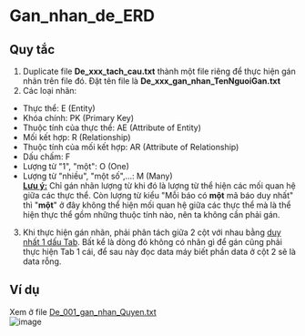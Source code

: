 # Gan_nhan_de_ERD
## Quy tắc
1. Duplicate file **De_xxx_tach_cau.txt** thành một file riêng để thực hiện gán nhãn trên file đó. Đặt tên file là **De_xxx_gan_nhan_TenNguoiGan.txt**
2. Các loại nhãn:
  - Thực thể: E (Entity)
  - Khóa chính: PK (Primary Key)
  - Thuộc tính của thực thể: AE (Attribute of Entity)
  - Mối kết hợp: R (Relationship)
  - Thuộc tính của mối kết hợp: AR (Attribute of Relationship)
  - Dấu chấm: F
  - Lượng từ "1", "một": O (One)
  - Lượng từ "nhiều", "một số",...: M (Many) <br>
<ins>**Lưu ý:**</ins> Chỉ gán nhãn lượng từ khi đó là lượng từ thể hiện các mối quan hệ giữa các thực thể. Còn lượng từ kiểu "Mỗi báo có **một** mã báo duy nhất" thì "**một**" ở đây không thể hiện mối quan hệ giữa các thực thể mà là thể hiện thực thể gồm những thuộc tính nào, nên ta không cần phải gán.
3. Khi thực hiện gán nhãn, phải phân tách giữa 2 cột với nhau bằng <ins>duy nhất 1 dấu Tab</ins>. Bất kể là dòng đó không có nhãn gì để gán cũng phải thực hiện Tab 1 cái, để sau này đọc data máy biết phần data ở cột 2 sẽ là data rỗng.
## Ví dụ
Xem ở file [De_001_gan_nhan_Quyen.txt](https://github.com/quyen20520296/Gan_nhan_de_ERD/blob/master/De_001/De_001_gan_nhan_Quyen.txt) <br>
![image](https://github.com/quyen20520296/Gan_nhan_de_ERD/assets/105615873/bb770cb4-80b9-4191-b39c-e2cf5be259bb)
